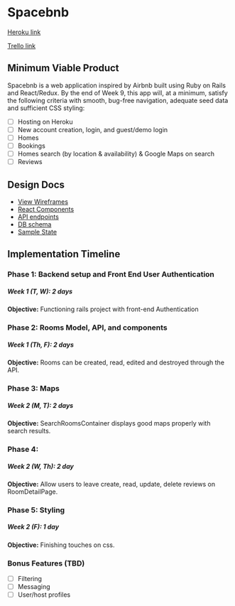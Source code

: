 # Spacebnb

[Heroku link][heroku]

[Trello link][trello]

[heroku]: http://www.herokuapp.com
[trello]: https://trello.com/b/ZUAmgrLI/spacebnb

## Minimum Viable Product

Spacebnb is a web application inspired by Airbnb built using Ruby on Rails
and React/Redux.  By the end of Week 9, this app will, at a minimum, satisfy the
following criteria with smooth, bug-free navigation, adequate seed data and
sufficient CSS styling:

- [ ] Hosting on Heroku
- [ ] New account creation, login, and guest/demo login
- [ ] Homes
- [ ] Bookings
- [ ] Homes search (by location & availability) & Google Maps on search
- [ ] Reviews

## Design Docs
* [View Wireframes][wireframes]
* [React Components][components]
* [API endpoints][api-endpoints]
* [DB schema][schema]
* [Sample State][sample-state]

[wireframes]: docs/wireframes
[components]: docs/component-hierarchy.md
[sample-state]: docs/sample-state.md
[api-endpoints]: docs/api-endpoints.md
[schema]: docs/schema.md

## Implementation Timeline

### Phase 1: Backend setup and Front End User Authentication
##### Week 1 (T, W): 2 days

**Objective:** Functioning rails project with front-end Authentication

### Phase 2: Rooms Model, API, and components
##### Week 1 (Th, F): 2 days

**Objective:** Rooms can be created, read, edited and destroyed through
the API.

### Phase 3: Maps
##### Week 2 (M, T): 2 days

**Objective:** SearchRoomsContainer displays good maps properly with search results.

### Phase 4:
##### Week 2 (W, Th): 2 day

**Objective:** Allow users to leave create, read, update, delete reviews on RoomDetailPage.

### Phase 5: Styling
##### Week 2 (F): 1 day

**Objective:** Finishing touches on css.


### Bonus Features (TBD)
- [ ] Filtering
- [ ] Messaging
- [ ] User/host profiles
